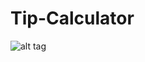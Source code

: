 Tip-Calculator
==============
![alt tag](http://www.mediafire.com/convkey/62d2/s68vc92732t5nodfg.jpg)
